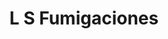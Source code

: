 ---
title: "L S Fumigaciones"
url: /ciudad-autonoma-de-buenos-aires/l-s-fumigaciones/
shop: general
---